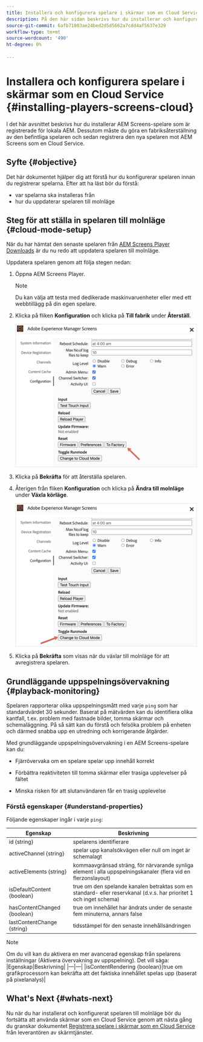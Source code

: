 ```yaml
---
title: Installera och konfigurera spelare i skärmar som en Cloud Service
description: På den här sidan beskrivs hur du installerar och konfigurerar spelare på skärmar som en Cloud Service.
source-git-commit: 6afb71803ae24bed2d5d5662a7cdd4af5637e329
workflow-type: tm+mt
source-wordcount: '490'
ht-degree: 0%

---
```



# Installera och konfigurera spelare i skärmar som en Cloud Service {#installing-players-screens-cloud}

I det här avsnittet beskrivs hur du installerar AEM Screens-spelare som är registrerade för lokala AEM. Dessutom måste du göra en fabriksåterställning av den befintliga spelaren och sedan registrera den nya spelaren mot AEM Screens som en Cloud Service.

## Syfte {#objective}

Det här dokumentet hjälper dig att förstå hur du konfigurerar spelaren innan du registrerar spelarna. Efter att ha läst bör du förstå:

* var spelarna ska installeras från
* hur du uppdaterar spelaren till molnläge

## Steg för att ställa in spelaren till molnläge {#cloud-mode-setup}

När du har hämtat den senaste spelaren från [AEM Screens Player Downloads](https://download.macromedia.com/screens/) är du nu redo att uppdatera spelaren till molnläge.

Uppdatera spelaren genom att följa stegen nedan:

1. Öppna AEM Screens Player.

   >[!NOTE]
   >Du kan välja att testa med dedikerade maskinvaruenheter eller med ett webbtillägg på din egen spelare.

1. Klicka på fliken **Konfiguration** och klicka på **Till fabrik** under **Återställ**.

   ![bild](/help/screens-cloud/assets/player/installplayer-2.png)

1. Klicka på **Bekräfta** för att återställa spelaren.

1. Återigen från fliken **Konfiguration** och klicka på **Ändra till molnläge** under **Växla körläge**.

   ![bild](/help/screens-cloud/assets/player/installplayer-1.png)

1. Klicka på **Bekräfta** som visas när du växlar till molnläge för att avregistrera spelaren.

## Grundläggande uppspelningsövervakning {#playback-monitoring}

Spelaren rapporterar olika uppspelningsmått med varje `ping` som har standardvärdet 30 sekunder. Baserat på mätvärden kan du identifiera olika kantfall, t.ex. problem med fastnade bilder, tomma skärmar och schemaläggning. På så sätt kan du förstå och felsöka problem på enheten och därmed snabba upp en utredning och korrigerande åtgärder.

Med grundläggande uppspelningsövervakning i en AEM Screens-spelare kan du:

* Fjärrövervaka om en spelare spelar upp innehåll korrekt

* Förbättra reaktiviteten till tomma skärmar eller trasiga upplevelser på fältet

* Minska risken för att slutanvändaren får en trasig upplevelse

### Förstå egenskaper {#understand-properties}

Följande egenskaper ingår i varje `ping`:

| Egenskap | Beskrivning |
|---|---|
| id {string} | spelarens identifierare |
| activeChannel {string} | spelar upp kanalsökvägen eller null om inget är schemalagt |
| activeElements {string} | kommaavgränsad sträng, för närvarande synliga element i alla uppspelningskanaler (flera vid en flerzonslayout) |
| isDefaultContent {boolean} | true om den spelande kanalen betraktas som en standard- eller reservkanal (d.v.s. har prioritet 1 och inget schema) |
| hasContentChanged {boolean} | true om innehållet har ändrats under de senaste fem minuterna, annars false |
| lastContentChange {string} | tidsstämpel för den senaste innehållsändringen |

>[!NOTE]
>Om du vill kan du aktivera en mer avancerad egenskap från spelarens inställningar (Aktivera övervakning av uppspelning). Det vill säga:
>|Egenskap|Beskrivning|
>|—|—|
>|isContentRendering {boolean}|true om grafikprocessorn kan bekräfta att det faktiska innehållet spelas upp (baserat på pixelanalys)|


## What&#39;s Next {#whats-next}

Nu när du har installerat och konfigurerat spelaren till molnläge bör du fortsätta att använda skärmar som en Cloud Service genom att nästa gång du granskar dokumentet [Registrera spelare i skärmar som en Cloud Service](/help/screens-cloud/managing-players-registration/registering-players-screens-cloud.md) från leverantören av skärmtjänster.